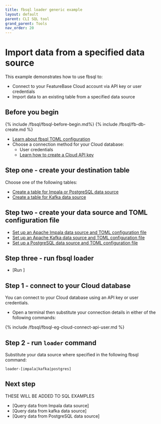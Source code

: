 ```yaml
---
title: fbsql loader generic example
layout: default
parent: CLI SQL tool
grand_parent: Tools
nav_order: 20
---
```


# Import data from a specified data source

This example demonstrates how to use fbsql to:
* Connect to your FeatureBase Cloud account via API key or user credentials
* Import data to an existing table from a specified data source

## Before you begin

{% include /fbsql/fbsql-before-begin.md%}
{% include /fbsql/fb-db-create.md %}
* [Learn about fbsql TOML configuration](/docs/tools/fbsql/fbsql-loader-config)
* Choose a connection method for your Cloud database:
  * User credentials
  * [Learn how to create a Cloud API key](/docs/cloud/cloud-authentication/cloud-auth-create-key)

## Step one - create your destination table

Choose one of the following tables:
* [Create a table for Impala or PostgreSQL data source](/docs/sql-guide/examples/sql-eg-table/sql-eg-table-create-impala-postgres)
* [Create a table for Kafka data source](/docs/sql-guide/examples/sql-eg-table/sql-eg-table-create-kafka)

## Step two - create your data source and TOML configuration file

* [Set up an Apache Impala data source and TOML configuration file](/docs/tools/fbsql/examples/fbsql-loader-impala-source)
* [Set up an Apache Kafka data source and TOML configuration file](/docs/tools/fbsql/examples/fbsql-loader-kafka-source)
* [Set up a PostgreSQL data source and TOML configuration file](/docs/tools/fbsql/examples/fbsql-loader-postgres-source)

## Step three - run fbsql loader

* [Run ]

## Step 1 - connect to your Cloud database

You can connect to your Cloud database using an API key or user credentials.

* Open a terminal then substitute your connection details in either of the following commands:

{% include /fbsql/fbsql-eg-cloud-connect-api-user.md %}

## Step 2 - run `loader` command

Substitute your data source where specified in the following fbsql command:

```
loader-[impala|kafka|postgres]
```

## Next step

THESE WILL BE ADDED TO SQL EXAMPLES
* [Query data from Impala data source]
* [Query data from kafka data source]
* [Query data from PostgreSQL data source]
